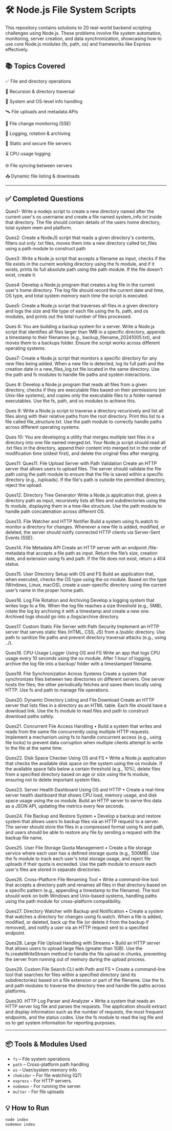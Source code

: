 # 🛠 Node.js File System Scripts 

This repository contains solutions to 20 real-world backend scripting challenges using Node.js. These problems involve file system automation, monitoring, server creation, and data synchronization, showcasing how to use core Node.js modules (fs, path, os) and frameworks like Express effectively.

## 📚 Topics Covered
✅ File and directory operations

🔁 Recursion & directory traversal

🧠 System and OS-level info handling

🛰 File uploads and metadata APIs

📡 File change monitoring (SSE)

🧾 Logging, rotation & archiving

📂 Static and secure file servers

⏳ CPU usage logging

🌐 File syncing between servers

📥 Dynamic file listing & downloads



---

## ✅ Completed Questions

Ques1- Write a nodejs script to create a new directory named after the current user's os username and 
create a file named system_info.txt inside that directory. The file should contain details
of the users home directory, total system mem and platform.

Ques2: Create a NodeJS script that reads a given directory's contents, filters out only .txt files, moves 
them into a new directory called txt_files using a path module to construct path


Ques3: Write a Node.js script that accepts a filename as input, checks if the file exists in the current 
working directory using the fs module, and if it exists, prints its full absolute path using the path module. 
If the file doesn't exist, create it.

Ques4: Develop a Node.js program that creates a log file in the current user's home directory. 
The log file should record the current date and time, OS type, and total system memory 
each time the script is executed.

Ques5: Create a Node.js script that traverses all files in a given directory and logs the size 
and file type of each file using the fs, path, and os modules, and prints out 
the total number of files processed.


Ques 6: You are building a backup system for a server. Write a Node.js script that identifies all files larger 
than 1MB in a specific directory, appends a timestamp to their filenames (e.g., backup_filename_20241005.txt), 
and moves them to a backups folder. Ensure the script works across different operating systems.

Ques7: Create a Node.js script that monitors a specific directory for any new files being added. 
When a new file is detected, log its full path and the creation date in a new_files_log.txt file 
located in the same directory. Use the path and fs modules to handle file paths and system interactions.

Ques 8: Develop a Node.js program that reads all files from a given directory, 
 checks if they are executable files based on their permissions (on Unix-like systems), 
and copies only the executable files to a folder named executables. Use the fs, path, and os modules to achieve this.

Ques 9: Write a Node.js script to traverse a directory recursively and list all files along with their relative paths from the root directory. 
Print this list to a file called file_structure.txt. Use the path module to correctly handle paths across different operating systems.

Ques 10:
 You are developing a utility that merges multiple text files in a directory into one file named merged.txt. 
 Your Node.js script should read all .txt files in the directory, append their content into merged.txt in the order of modification time 
 (oldest first), and delete the original files after merging.

Ques11:
Ques11. File Upload Server with Path Validation
Create an HTTP server that allows users to upload files.
The server should validate the file path using the path module to ensure that the file is saved within a specific directory (e.g., /uploads).
If the file's path is outside the permitted directory, reject the upload.

Ques12. Directory Tree Generator
Write a Node.js application that, given a directory path as input, recursively lists all files and subdirectories using the fs module,
displaying them in a tree-like structure.
Use the path module to handle path concatenation across different OS.

Ques13. File Watcher and HTTP Notifier
Build a system using fs.watch to monitor a directory for changes.
Whenever a new file is added, modified, or deleted, the server should notify connected HTTP clients via Server-Sent Events (SSE).

Ques14. File Metadata API
Create an HTTP server with an endpoint /file-metadata that accepts a file path as input.
Return the file’s size, creation date, and extension using fs and path.
If the file does not exist, return a 404 status.

Ques15. User Directory Setup with OS and FS
Build an application that, when executed, checks the OS type using the os module.
Based on the type (Windows, Linux, macOS), create a user-specific directory using the current user’s name in the proper home path.

Ques16. Log File Rotation and Archiving
Develop a logging system that writes logs to a file.
When the log file reaches a size threshold (e.g., 5MB), rotate the log by archiving it with a timestamp and create a new one.
Archived logs should go into a /logs/archive directory.

Ques17. Custom Static File Server with Path Security
Implement an HTTP server that serves static files (HTML, CSS, JS) from a /public directory.
Use path to sanitize file paths and prevent directory traversal attacks (e.g., using ../).

Ques18. CPU-Usage Logger Using OS and FS
Write an app that logs CPU usage every 10 seconds using the os module.
After 1 hour of logging, archive the log file into a backup/ folder with a timestamped filename.

Ques19. File Synchronization Across Systems
Create a system that synchronizes files between two directories on different servers.
One server hosts the files; the other periodically fetches and saves them locally using HTTP.
Use fs and path to manage file operations.

Ques20. Dynamic Directory Listing and File Download
Create an HTTP server that lists files in a directory as an HTML table.
Each file should have a download link.
Use the fs module to read files and path to construct download paths safely.

Ques21. Concurrent File Access Handling
• Build a system that writes and reads from the same file concurrently using multiple HTTP requests. 
Implement a mechanism using fs to handle concurrent access (e.g., using file locks) to prevent data 
corruption when multiple clients attempt to write to the file at the same time.

Ques22. Disk Space Checker Using OS and FS
• Write a Node.js application that checks the available disk space on the system using the os module. 
If the available space falls below a certain threshold (e.g., 10%), delete files from a specified directory 
based on age or size using the fs module, ensuring not to delete important system files.

Ques23. Server Health Dashboard Using OS and HTTP
• Create a real-time server health dashboard that shows CPU load, memory usage, and disk space usage using the os module. 
Build an HTTP server to serve this data as a JSON API, updating the metrics every few seconds.

Ques24. File Backup and Restore System
• Develop a backup and restore system that allows users to backup files via an HTTP request to a server. 
The server should store the files in a compressed format using fs and path, and users should be able to restore any 
file by sending a request with the backup file name.

Ques25. User File Storage Quota Management
• Create a file storage service where each user has a defined storage quota (e.g., 500MB). Use the fs module to 
track each user's total storage usage, and reject file uploads if their quota is exceeded. Use the path module to ensure each user's 
files are stored in separate directories.

Ques26. Cross-Platform File Renaming Tool
• Write a command-line tool that accepts a directory path and renames all files in that directory based on a specific pattern 
(e.g., appending a timestamp to the filename). The tool should work on both Windows and Unix-based systems, handling paths using 
the path module for cross-platform compatibility.

Ques27. Directory Watcher with Backup and Notification
• Create a system that watches a directory for changes using fs.watch. When a file is added, modified, or 
deleted, back up the file (or delete it from the backup if removed), and notify a user via an HTTP request sent to a specified endpoint.

Ques28. Large File Upload Handling with Streams
• Build an HTTP server that allows users to upload large files (greater than 1GB). Use the fs.createWriteStream method to handle the file upload in chunks, 
preventing the server from running out of memory during the upload process.

Ques29. Custom File Search CLI with Path and FS
• Create a command-line tool that searches for files within a specified directory (and its subdirectories) 
based on a file extension or part of the filename. Use the fs and path modules to traverse the directory tree and handle file paths across platforms.

Ques30. HTTP Log Parser and Analyzer
• Write a system that reads an HTTP server log file and parses the requests. 
The application should extract and display information such as the number of requests, the most frequent endpoints, 
and the status codes. Use the fs module to read the log file and os to get system information for reporting purposes.


---

## 📦 Tools & Modules Used
- `fs` – File system operations
- `path` – Cross-platform path handling
- `os` – User/system memory info
- `chokidar` – For file watching (Q7)
- `express` - For HTTP servers.
- `nodemon` - For running the server.
- `multer` - For file uploads

## 💡 How to Run
```bash
node index
nodemon index

